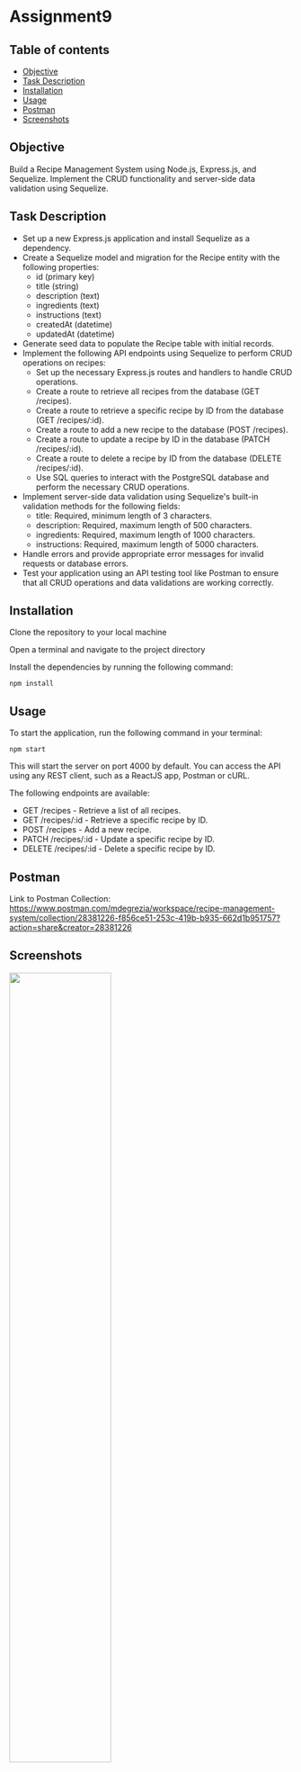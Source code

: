 # Assignment9

## Table of contents  
* [Objective](#Objective)
* [Task Description](#Task-description)
* [Installation](#Installation)
* [Usage](#Usage)
* [Postman](#Postman)
* [Screenshots](#Screenshots)

## Objective

Build a Recipe Management System using Node.js, Express.js, and Sequelize. Implement the CRUD functionality and server-side data validation using Sequelize.

## Task Description

* Set up a new Express.js application and install Sequelize as a dependency.
* Create a Sequelize model and migration for the Recipe entity with the following properties:
  * id (primary key)
  * title (string)
  * description (text)
  * ingredients (text)
  * instructions (text)
  * createdAt (datetime)
  * updatedAt (datetime)
* Generate seed data to populate the Recipe table with initial records.
* Implement the following API endpoints using Sequelize to perform CRUD operations on recipes:
  * Set up the necessary Express.js routes and handlers to handle CRUD operations.
  * Create a route to retrieve all recipes from the database (GET /recipes).
  * Create a route to retrieve a specific recipe by ID from the database (GET /recipes/:id).
  * Create a route to add a new recipe to the database (POST /recipes).
  * Create a route to update a recipe by ID in the database (PATCH /recipes/:id).
  * Create a route to delete a recipe by ID from the database (DELETE /recipes/:id).
  * Use SQL queries to interact with the PostgreSQL database and perform the necessary CRUD operations.
* Implement server-side data validation using Sequelize's built-in validation methods for the following fields:
  * title: Required, minimum length of 3 characters.
  * description: Required, maximum length of 500 characters.
  * ingredients: Required, maximum length of 1000 characters.
  * instructions: Required, maximum length of 5000 characters.
* Handle errors and provide appropriate error messages for invalid requests or database errors.
* Test your application using an API testing tool like Postman  to ensure that all CRUD operations and data validations are working correctly.

## Installation

Clone the repository to your local machine

Open a terminal and navigate to the project directory

Install the dependencies by running the following command:

```
npm install
```

## Usage

To start the application, run the following command in your terminal:

```
npm start
```

This will start the server on port 4000 by default. You can access the API using any REST client, such as a ReactJS app, Postman or cURL.

The following endpoints are available:

- GET /recipes - Retrieve a list of all recipes.
- GET /recipes/:id - Retrieve a specific recipe by ID.
- POST /recipes - Add a new recipe.
- PATCH /recipes/:id - Update a specific recipe by ID. 
- DELETE /recipes/:id - Delete a specific recipe by ID.

## Postman
Link to Postman Collection: https://www.postman.com/mdegrezia/workspace/recipe-management-system/collection/28381226-f856ce51-253c-419b-b935-662d1b951757?action=share&creator=28381226

## Screenshots

<img src="https://github.com/madisondegrezia/Assignment9/assets/89614960/ff77bf65-7466-4d67-b6a2-e0f61e644992" width=60% height=60%>

The above image shows the GET request to retrieve all recipes in the database.

<img src="https://github.com/madisondegrezia/Assignment9/assets/89614960/cd7a7de6-c1d8-41fb-abff-0c0c1210d792" width=60% height=60%>

The above image shows the GET request to retrieve a specific recipe by id in the database.

<img src="https://github.com/madisondegrezia/Assignment9/assets/89614960/882170d1-c537-4da6-93fd-38495dfb1c5f" width=60% height=60%>

The above image shows the POST request to add a new recipe to the database.

<img src="https://github.com/madisondegrezia/Assignment9/assets/89614960/0239aa76-267a-4477-963b-347495034783" width=60% height=60%>

The above image shows the PATCH request to update a recipe by ID in the database.

<img src="https://github.com/madisondegrezia/Assignment9/assets/89614960/c8bdb80a-68d4-446d-af07-e431f81bdb9f" width=60% height=60%>

The above image shows the DELETE request to delete a recipe by ID from the database.







